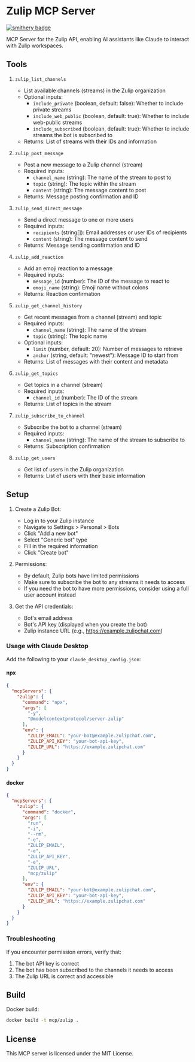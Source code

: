# Zulip MCP Server
[![smithery badge](https://smithery.ai/badge/@Monadical-SAS/zulip-mcp)](https://smithery.ai/server/@Monadical-SAS/zulip-mcp)

MCP Server for the Zulip API, enabling AI assistants like Claude to interact with Zulip workspaces.

## Tools

1. `zulip_list_channels`
   - List available channels (streams) in the Zulip organization
   - Optional inputs:
     - `include_private` (boolean, default: false): Whether to include private streams 
     - `include_web_public` (boolean, default: true): Whether to include web-public streams
     - `include_subscribed` (boolean, default: true): Whether to include streams the bot is subscribed to
   - Returns: List of streams with their IDs and information

2. `zulip_post_message`
   - Post a new message to a Zulip channel (stream)
   - Required inputs:
     - `channel_name` (string): The name of the stream to post to
     - `topic` (string): The topic within the stream
     - `content` (string): The message content to post
   - Returns: Message posting confirmation and ID

3. `zulip_send_direct_message`
   - Send a direct message to one or more users
   - Required inputs:
     - `recipients` (string[]): Email addresses or user IDs of recipients
     - `content` (string): The message content to send
   - Returns: Message sending confirmation and ID

4. `zulip_add_reaction`
   - Add an emoji reaction to a message
   - Required inputs:
     - `message_id` (number): The ID of the message to react to
     - `emoji_name` (string): Emoji name without colons
   - Returns: Reaction confirmation

5. `zulip_get_channel_history`
   - Get recent messages from a channel (stream) and topic
   - Required inputs:
     - `channel_name` (string): The name of the stream
     - `topic` (string): The topic name
   - Optional inputs:
     - `limit` (number, default: 20): Number of messages to retrieve
     - `anchor` (string, default: "newest"): Message ID to start from
   - Returns: List of messages with their content and metadata

6. `zulip_get_topics`
   - Get topics in a channel (stream)
   - Required inputs:
     - `channel_id` (number): The ID of the stream
   - Returns: List of topics in the stream

7. `zulip_subscribe_to_channel`
   - Subscribe the bot to a channel (stream)
   - Required inputs:
     - `channel_name` (string): The name of the stream to subscribe to
   - Returns: Subscription confirmation

8. `zulip_get_users`
   - Get list of users in the Zulip organization
   - Returns: List of users with their basic information

## Setup

1. Create a Zulip Bot:
   - Log in to your Zulip instance
   - Navigate to Settings > Personal > Bots
   - Click "Add a new bot"
   - Select "Generic bot" type
   - Fill in the required information
   - Click "Create bot"

2. Permissions:
   - By default, Zulip bots have limited permissions
   - Make sure to subscribe the bot to any streams it needs to access
   - If you need the bot to have more permissions, consider using a full user account instead

3. Get the API credentials:
   - Bot's email address
   - Bot's API key (displayed when you create the bot)
   - Zulip instance URL (e.g., https://example.zulipchat.com)

### Usage with Claude Desktop

Add the following to your `claude_desktop_config.json`:

#### npx

```json
{
  "mcpServers": {
    "zulip": {
      "command": "npx",
      "args": [
        "-y",
        "@modelcontextprotocol/server-zulip"
      ],
      "env": {
        "ZULIP_EMAIL": "your-bot@example.zulipchat.com",
        "ZULIP_API_KEY": "your-bot-api-key",
        "ZULIP_URL": "https://example.zulipchat.com"
      }
    }
  }
}
```

#### docker

```json
{
  "mcpServers": {
    "zulip": {
      "command": "docker",
      "args": [
        "run",
        "-i",
        "--rm",
        "-e",
        "ZULIP_EMAIL",
        "-e",
        "ZULIP_API_KEY",
        "-e",
        "ZULIP_URL",
        "mcp/zulip"
      ],
      "env": {
        "ZULIP_EMAIL": "your-bot@example.zulipchat.com",
        "ZULIP_API_KEY": "your-bot-api-key",
        "ZULIP_URL": "https://example.zulipchat.com"
      }
    }
  }
}
```

### Troubleshooting

If you encounter permission errors, verify that:
1. The bot API key is correct
2. The bot has been subscribed to the channels it needs to access
3. The Zulip URL is correct and accessible

## Build

Docker build:

```bash
docker build -t mcp/zulip .
```

## License

This MCP server is licensed under the MIT License.
